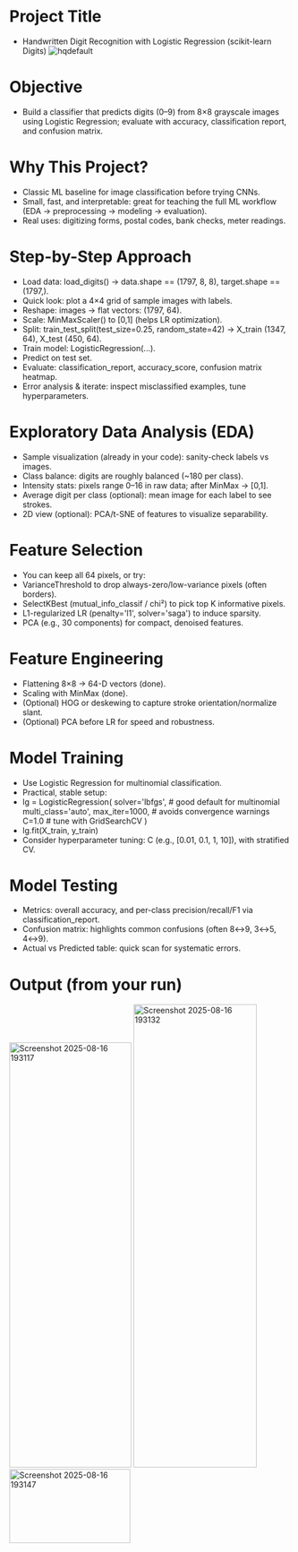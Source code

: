 # Project Title
- Handwritten Digit Recognition with Logistic Regression (scikit-learn Digits)
![hqdefault](https://github.com/user-attachments/assets/a5729bfb-f11c-4795-a5c8-5c338b758cce)
# Objective
- Build a classifier that predicts digits (0–9) from 8×8 grayscale images using Logistic Regression; evaluate with accuracy, classification report, and confusion matrix.
# Why This Project?
- Classic ML baseline for image classification before trying CNNs.
- Small, fast, and interpretable: great for teaching the full ML workflow (EDA → preprocessing → modeling → evaluation).
- Real uses: digitizing forms, postal codes, bank checks, meter readings.
# Step-by-Step Approach
- Load data: load_digits() → data.shape == (1797, 8, 8), target.shape == (1797,).
- Quick look: plot a 4×4 grid of sample images with labels.
- Reshape: images → flat vectors: (1797, 64).
- Scale: MinMaxScaler() to [0,1] (helps LR optimization).
- Split: train_test_split(test_size=0.25, random_state=42) → X_train (1347, 64), X_test (450, 64).
- Train model: LogisticRegression(...).
- Predict on test set.
- Evaluate: classification_report, accuracy_score, confusion matrix heatmap.
- Error analysis & iterate: inspect misclassified examples, tune hyperparameters.
# Exploratory Data Analysis (EDA)
- Sample visualization (already in your code): sanity-check labels vs images.
- Class balance: digits are roughly balanced (~180 per class).
- Intensity stats: pixels range 0–16 in raw data; after MinMax → [0,1].
- Average digit per class (optional): mean image for each label to see strokes.
- 2D view (optional): PCA/t-SNE of features to visualize separability.
# Feature Selection
- You can keep all 64 pixels, or try:
- VarianceThreshold to drop always-zero/low-variance pixels (often borders).
- SelectKBest (mutual_info_classif / chi²) to pick top K informative pixels.
- L1-regularized LR (penalty='l1', solver='saga') to induce sparsity.
- PCA (e.g., 30 components) for compact, denoised features.
# Feature Engineering
- Flattening 8×8 → 64-D vectors (done).
- Scaling with MinMax (done).
- (Optional) HOG or deskewing to capture stroke orientation/normalize slant.
- (Optional) PCA before LR for speed and robustness.
# Model Training
- Use Logistic Regression for multinomial classification.
- Practical, stable setup:
- lg = LogisticRegression(
    solver='lbfgs',        # good default for multinomial
    multi_class='auto',
    max_iter=1000,         # avoids convergence warnings
    C=1.0                  # tune with GridSearchCV
)
- lg.fit(X_train, y_train)
- Consider hyperparameter tuning: C (e.g., [0.01, 0.1, 1, 10]), with stratified CV.
# Model Testing
- Metrics: overall accuracy, and per-class precision/recall/F1 via classification_report.
- Confusion matrix: highlights common confusions (often 8↔9, 3↔5, 4↔9).
- Actual vs Predicted table: quick scan for systematic errors.
# Output (from your run)
<img width="218" height="759" alt="Screenshot 2025-08-16 193117" src="https://github.com/user-attachments/assets/1bf78895-bb49-42b4-b077-e83e389a8fdf" />
<img width="220" height="827" alt="Screenshot 2025-08-16 193132" src="https://github.com/user-attachments/assets/37883b18-ab23-4343-8cd6-cb65587ce8b9" />
<img width="216" height="132" alt="Screenshot 2025-08-16 193147" src="https://github.com/user-attachments/assets/5d42d21f-8ce9-4d49-a49b-3391f3d24ce8" />

